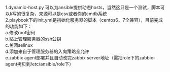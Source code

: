 1.dynamic-host.py 可以为ansible提供动态hosts，当然这只是一个测试，脚本可以k写的很复杂，来源可以是csv或者你的cmdb系统  
2.playbook下的init.yml是初始化服务器的脚本（centos6、7全兼容），目前完成的功能如下：  
  a.修改root密码  
  b.贴上管理服务器的ssh公钥  
  c.关闭selinux  
  d.添加来自于管理服务器的入向策略全允许  
  e.zabbix agent部署并且自动改完zabbix server地址（需把role下的zabbix-agent拷贝到/etc/ansible/role下）  
